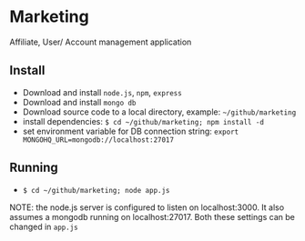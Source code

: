 Marketing
=========

Affiliate, User/ Account management application

Install
-------
*  Download and install `node.js`, `npm`, `express`
*  Download and install `mongo db`
*  Download source code to a local directory, example: `~/github/marketing`
*  install dependencies: `$ cd ~/github/marketing; npm install -d`
*  set environment variable for DB connection string: `export MONGOHQ_URL=mongodb://localhost:27017`

Running
-------
*  `$ cd ~/github/marketing; node app.js`

NOTE: the node.js server is configured to listen on localhost:3000. It also assumes a mongodb running on localhost:27017. Both these settings can be changed in `app.js`
